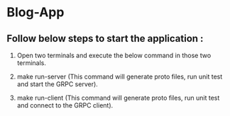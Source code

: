 # Blog-App

## Follow below steps to start the application :

1. Open two terminals and execute the below command in those two terminals.

2. make run-server (This command will generate proto files, run unit test and start the GRPC server).

3. make run-client (This command will generate proto files, run unit test and connect to the GRPC client).

